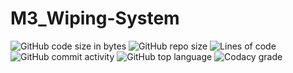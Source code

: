 # M3_Wiping-System

![GitHub code size in bytes](https://img.shields.io/github/languages/code-size/appumohanan/M3_Wiping-System?logo=github) ![GitHub repo size](https://img.shields.io/github/repo-size/appumohanan/M3_Wiping-System?color=hhhh&logo=github) ![Lines of code](https://img.shields.io/tokei/lines/github/appumohanan/M3_Wiping-System?color=3effff&logo=github)  ![GitHub commit activity](https://img.shields.io/github/commit-activity/w/appumohanan/M3_Wiping-System?logo=GITHUB) ![GitHub top language](https://img.shields.io/github/languages/top/appumohanan/M3_Wiping-System?color=ggggggghhh888888y38%20IJDLa&logo=github) ![Codacy grade](https://img.shields.io/codacy/grade/5f308380cfe445a18ed622873eab22ca?logo=github)
